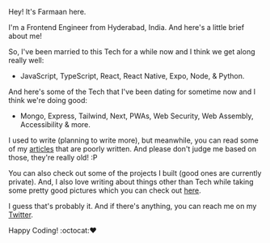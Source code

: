 Hey! It's Farmaan here.

I'm a Frontend Engineer from Hyderabad, India. And here's a little brief about me!

So, I've been married to this Tech for a while now and I think we get along really well:
- JavaScript, TypeScript, React, React Native, Expo, Node, & Python.

And here's some of the Tech that I've been dating for sometime now and I think we're doing good:
- Mongo, Express, Tailwind, Next, PWAs, Web Security, Web Assembly, Accessibility & more.

I used to write (planning to write more), but meanwhile, you can read some of my [articles](https://dev.to/zxcodes) that are poorly written. And please don't judge me based on those, they're really old! :P

You can also check out some of the projects I built (good ones are currently private). And, I also love writing about things other than Tech while taking some pretty good pictures which you can check out [here](https://instagram.com/zx.shots).

I guess that's probably it. And if there's anything, you can reach me on my [Twitter](https://twitter.com/zxcodes).

Happy Coding! :octocat::heart:

